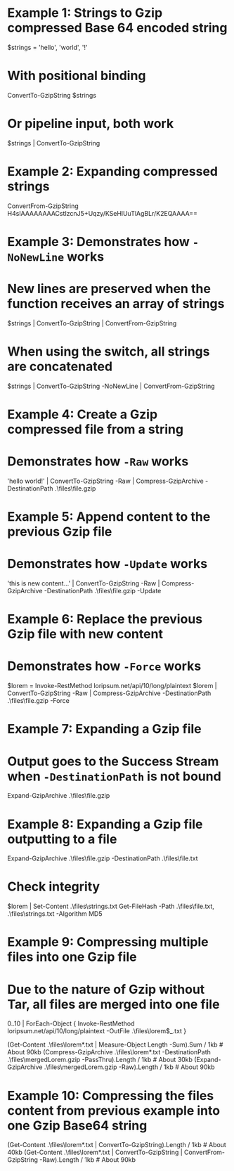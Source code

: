 # Example 1: Strings to Gzip compressed Base 64 encoded string

$strings = 'hello', 'world', '!'
# With positional binding
ConvertTo-GzipString $strings
# Or pipeline input, both work
$strings | ConvertTo-GzipString

# Example 2: Expanding compressed strings

ConvertFrom-GzipString H4sIAAAAAAAACstIzcnJ5+Uqzy/KSeHlUuTlAgBLr/K2EQAAAA==

# Example 3: Demonstrates how `-NoNewLine` works

# New lines are preserved when the function receives an array of strings
$strings | ConvertTo-GzipString | ConvertFrom-GzipString
# When using the switch, all strings are concatenated
$strings | ConvertTo-GzipString -NoNewLine | ConvertFrom-GzipString

# Example 4: Create a Gzip compressed file from a string

# Demonstrates how `-Raw` works

'hello world!' | ConvertTo-GzipString -Raw |
    Compress-GzipArchive -DestinationPath .\files\file.gzip

# Example 5: Append content to the previous Gzip file

# Demonstrates how `-Update` works
'this is new content...' | ConvertTo-GzipString -Raw |
    Compress-GzipArchive -DestinationPath .\files\file.gzip -Update


# Example 6: Replace the previous Gzip file with new content

# Demonstrates how `-Force` works
$lorem = Invoke-RestMethod loripsum.net/api/10/long/plaintext
$lorem | ConvertTo-GzipString -Raw |
    Compress-GzipArchive -DestinationPath .\files\file.gzip -Force

# Example 7: Expanding a Gzip file

# Output goes to the Success Stream when `-DestinationPath` is not bound
Expand-GzipArchive .\files\file.gzip

# Example 8: Expanding a Gzip file outputting to a file

Expand-GzipArchive .\files\file.gzip -DestinationPath .\files\file.txt
# Check integrity
$lorem | Set-Content .\files\strings.txt
Get-FileHash -Path .\files\file.txt, .\files\strings.txt -Algorithm MD5

# Example 9: Compressing multiple files into one Gzip file

# Due to the nature of Gzip without Tar, all files are merged into one file
0..10 | ForEach-Object {
    Invoke-RestMethod loripsum.net/api/10/long/plaintext -OutFile .\files\lorem$_.txt
}

(Get-Content .\files\lorem*.txt | Measure-Object Length -Sum).Sum / 1kb                                    # About 90kb
(Compress-GzipArchive .\files\lorem*.txt -DestinationPath .\files\mergedLorem.gzip -PassThru).Length / 1kb # About 30kb
(Expand-GzipArchive .\files\mergedLorem.gzip -Raw).Length / 1kb                                            # About 90kb

# Example 10: Compressing the files content from previous example into one Gzip Base64 string

(Get-Content .\files\lorem*.txt | ConvertTo-GzipString).Length / 1kb                               # About 40kb
(Get-Content .\files\lorem*.txt | ConvertTo-GzipString | ConvertFrom-GzipString -Raw).Length / 1kb # About 90kb